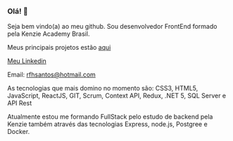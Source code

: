 ### Olá! 👋

Seja bem vindo(a) ao meu github. Sou desenvolvedor FrontEnd formado pela Kenzie Academy Brasil. 

Meus principais projetos estão [aqui](https://portfolio-ochre-beta-95.vercel.app/)

[Meu Linkedin](https://www.linkedin.com/in/rafael-francisco-halquema-dos-santos/)

Email: rfhsantos@hotmail.com

As tecnologias que mais domino no momento são:
CSS3, HTML5, JavaScript, ReactJS, GIT, Scrum, Context API, Redux, .NET 5, SQL Server e API Rest

Atualmente estou me formando FullStack pelo estudo de backend pela Kenzie também através das tecnologias Express, node.js, Postgree e Docker.

<!--
**rafaelfhsantos/rafaelfhsantos** is a ✨ _special_ ✨ repository because its `README.md` (this file) appears on your GitHub profile.

Here are some ideas to get you started:

- 🔭 I’m currently working on ...
- 🌱 I’m currently learning ...
- 👯 I’m looking to collaborate on ...
- 🤔 I’m looking for help with ...
- 💬 Ask me about ...
- 📫 How to reach me: ...
- 😄 Pronouns: ...
- ⚡ Fun fact: ...
-->
